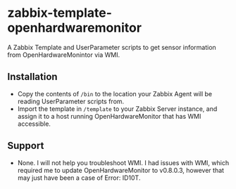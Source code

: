 # zabbix-template-openhardwaremonitor
A Zabbix Template and UserParameter scripts to get sensor information from OpenHardwareMonintor via WMI.

## Installation

 - Copy the contents of `/bin` to the location your Zabbix Agent will be reading UserParameter scripts from.
 - Import the template in `/template` to your Zabbix Server instance, and assign it to a host running OpenHardwareMonitor that has WMI accessible.

## Support

 - None. I will not help you troubleshoot WMI. I had issues with WMI, which required me to update OpenHardwareMonitor to v0.8.0.3, however that may just have been a case of Error: ID10T.
